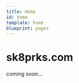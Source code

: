 ```yaml
---
title: Home
id: home
template: home
blueprint: pages
---
```


<h1 class="text-3xl">sk8prks.com</h1>

coming soon...
